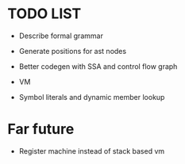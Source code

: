 TODO LIST
=========

- Describe formal grammar

- Generate positions for ast nodes

- Better codegen with SSA and control flow graph

- VM

- Symbol literals and dynamic member lookup


Far future
==========

- Register machine instead of stack based vm
